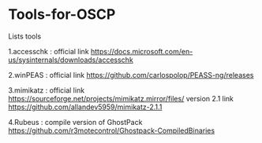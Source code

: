 # Tools-for-OSCP
Lists tools


1.accesschk : official link https://docs.microsoft.com/en-us/sysinternals/downloads/accesschk


2.winPEAS : official link https://github.com/carlospolop/PEASS-ng/releases

3.mimikatz : official link https://sourceforge.net/projects/mimikatz.mirror/files/ 
version 2.1 link https://github.com/allandev5959/mimikatz-2.1.1

4.Rubeus : compile version of GhostPack https://github.com/r3motecontrol/Ghostpack-CompiledBinaries
